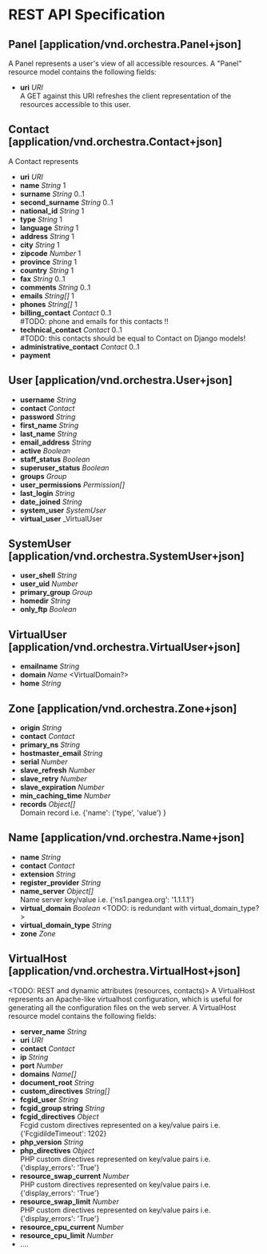 REST API Specification
======================



Panel [application/vnd.orchestra.Panel+json]
--------------------------------------------
A Panel represents a user's view of all accessible resources.
A "Panel" resource model contains the following fields:

* **uri**                     _URI_  
    A GET against this URI refreshes the client representation of the resources accessible to this user.


Contact [application/vnd.orchestra.Contact+json]
------------------------------------------------
A Contact represents 

* **uri**                     _URI_
* **name**                    _String_      1
* **surname**                 _String_      0..1
* **second_surname**          _String_      0..1
* **national_id**             _String_      1
* **type**                    _String_      1
* **language**                _String_      1
* **address**                 _String_      1
* **city**                    _String_      1
* **zipcode**                 _Number_      1
* **province**                _String_      1
* **country**                 _String_      1
* **fax**                     _String_      0..1
* **comments**                _String_      0..1
* **emails**                  _String[]_    1
* **phones**                  _String[]_    1
* **billing_contact**         _Contact_     0..1  
    #TODO: phone and emails for this contacts !!
* **technical_contact**       _Contact_     0..1  
    #TODO: this contacts should be equal to Contact on Django models!
* **administrative_contact**  _Contact_     0..1
* **payment**


User [application/vnd.orchestra.User+json]
------------------------------------------
* **username**              _String_
* **contact**               _Contact_
* **password**              _String_
* **first_name**            _String_
* **last_name**             _String_
* **email_address**         _String_
* **active**                _Boolean_
* **staff_status**          _Boolean_
* **superuser_status**      _Boolean_
* **groups**                _Group_
* **user_permissions**      _Permission[]_
* **last_login**            _String_
* **date_joined**           _String_
* **system_user**           _SystemUser_
* **virtual_user**          _VirtualUser


SystemUser [application/vnd.orchestra.SystemUser+json]
------------------------------------------------------
* **user_shell**        _String_
* **user_uid**          _Number_
* **primary_group**     _Group_
* **homedir**           _String_
* **only_ftp**          _Boolean_


VirtualUser [application/vnd.orchestra.VirtualUser+json]
--------------------------------------------------------
* **emailname**         _String_
* **domain**            _Name_ <VirtualDomain?>
* **home**              _String_


Zone [application/vnd.orchestra.Zone+json]
------------------------------------------
* **origin**                _String_
* **contact**               _Contact_
* **primary_ns**            _String_
* **hostmaster_email**      _String_
* **serial**                _Number_
* **slave_refresh**         _Number_
* **slave_retry**           _Number_
* **slave_expiration**      _Number_
* **min_caching_time**      _Number_
* **records**               _Object[]_  
    Domain record i.e. {'name': ('type', 'value') }


Name [application/vnd.orchestra.Name+json]
------------------------------------------
* **name**                  _String_
* **contact**                 _Contact_
* **extension**             _String_
* **register_provider**     _String_
* **name_server**           _Object[]_  
    Name server key/value i.e. {'ns1.pangea.org': '1.1.1.1'}
* **virtual_domain**        _Boolean_   <TODO: is redundant with virtual_domain_type?>
* **virtual_domain_type**   _String_
* **zone**                  _Zone_


VirtualHost [application/vnd.orchestra.VirtualHost+json]
--------------------------------------------------------
<TODO: REST and dynamic attributes (resources, contacts)>
A VirtualHost represents an Apache-like virtualhost configuration, which is useful for generating all the configuration files on the web server.
A VirtualHost resource model contains the following fields:

* **server_name**             _String_
* **uri**                     _URI_
* **contact**                 _Contact_
* **ip**                      _String_
* **port**                    _Number_
* **domains**                 _Name[]_
* **document_root**           _String_
* **custom_directives**       _String[]_
* **fcgid_user**              _String_
* **fcgid_group string**      _String_
* **fcgid_directives**        _Object_  
    Fcgid custom directives represented on a key/value pairs i.e. {'FcgidildeTimeout': 1202}
* **php_version**             _String_  
* **php_directives**          _Object_  
    PHP custom directives represented on key/value pairs i.e. {'display_errors': 'True'}
* **resource_swap_current**   _Number_  
    PHP custom directives represented on key/value pairs i.e. {'display_errors': 'True'}
* **resource_swap_limit**     _Number_  
    PHP custom directives represented on key/value pairs i.e. {'display_errors': 'True'}
* **resource_cpu_current**    _Number_
* **resource_cpu_limit**      _Number_
* ....

